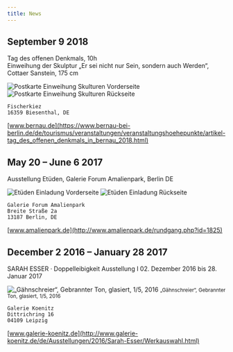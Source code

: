 ```yaml
---
title: News
---
```


## September 9 2018

Tag des offenen Denkmals, 10h\
Einweihung der Skulptur „Er sei nicht nur Sein, sondern auch Werden“, 
Cottaer Sanstein, 175 cm

![Postkarte Einweihung Skulturen Vorderseite](/content/news/2018-09-09_Einweihung-Skulpturen-1.png "Postkarte Einweihung Skulturen Vorderseite")
![Postkarte Einweihung Skulturen Rückseite](/content/news/2018-09-09_Einweihung-Skulpturen-2.png "Postkarte Einweihung Skulturen Rückseite")

    Fischerkiez
    16359 Biesenthal, DE
[www.bernau.de](https://www.bernau-bei-berlin.de/de/tourismus/veranstaltungen/veranstaltungshoehepunkte/artikel-tag_des_offenen_denkmals_in_bernau_2018.html)

## May 20 – June 6 2017

Ausstellung Etüden, Galerie Forum Amalienpark, Berlin DE

![Etüden Einladung Vorderseite](/content/news/2017-05_Etueden-Einladung-1.png "Etüden Einladung Vorderseite")
![Etüden Einladung Rückseite](/content/news/2017-05_Etueden-Einladung-2.png "Etüden Einladung Rückseite")

    Galerie Forum Amalienpark
    Breite Straße 2a
    13187 Berlin, DE
[www.amalienpark.de](http://www.amalienpark.de/rundgang.php?id=1825)

## December 2 2016 – January 28 2017

SARAH ESSER · Doppelleibigkeit
Ausstellung I 02. Dezember 2016 bis 28. Januar 2017

![„Gähnschreier“, Gebrannter Ton, glasiert, 1/5, 2016](/content/news/2016-12_Galerie-Koenitz-Gaehnschreier.png "„Gähnschreier“, Gebrannter Ton, glasiert, 1/5, 2016")
<small>„Gähnschreier“, Gebrannter Ton, glasiert, 1/5, 2016</small>

    Galerie Koenitz
    Dittrichring 16
    04109 Leipzig
[www.galerie-koenitz.de](http://www.galerie-koenitz.de/de/Ausstellungen/2016/Sarah-Esser/Werkauswahl.html)
